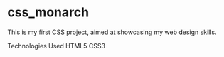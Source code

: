 # css_monarch
 This is my first CSS project, aimed at showcasing my web design skills.

Technologies Used
 HTML5
 CSS3
